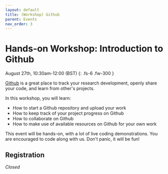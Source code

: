 ```yaml
---
layout: default
title: (Workshop) Github
parent: Events
nav_order: 3
---
```


# Hands-on Workshop: Introduction to Github

August 27th, 10:30am-12:00 (BST)
{: .fs-6 .fw-300 }


[Github](https://github.com) is a great place to track your research development, openly share your code, and learn from other's projects.

In this workshop, you will learn:

- How to start a Github repository and upload your work
- How to keep track of your project progress on Github
- How to collaborate on Github
- How to make use of available resources on Github for your own work

This event will be hands-on, with a lot of live coding demonstrations.
You are encouraged to code along with us.
Don't panic, it will be fun!

## Registration

*Closed*
